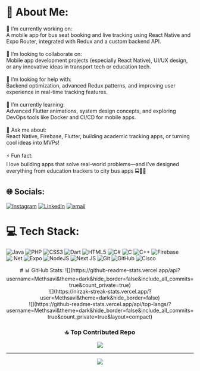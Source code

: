 # 💫 About Me:
🔭 I’m currently working on:<br>A mobile app for bus seat booking and live tracking using React Native and Expo Router, integrated with Redux and a custom backend API.<br><br>👯 I’m looking to collaborate on:<br>Mobile app development projects (especially React Native), UI/UX design, or any innovative ideas in transport tech or education tech.<br><br>🤝 I’m looking for help with:<br>Backend optimization, advanced Redux patterns, and improving user experience in real-time tracking features.<br><br>🌱 I’m currently learning:<br>Advanced Flutter animations, system design concepts, and exploring DevOps tools like Docker and CI/CD for mobile apps.<br><br>💬 Ask me about:<br>React Native, Firebase, Flutter, building academic tracking apps, or turning cool ideas into MVPs!<br><br>⚡ Fun fact:<br>I love building apps that solve real-world problems—and I’ve designed everything from education trackers to city bus apps 🚍📱✨


## 🌐 Socials:
[![Instagram](https://img.shields.io/badge/Instagram-%23E4405F.svg?logo=Instagram&logoColor=white)](https://instagram.com/_meth_savi_19) [![LinkedIn](https://img.shields.io/badge/LinkedIn-%230077B5.svg?logo=linkedin&logoColor=white)](https://linkedin.com/in/https://www.linkedin.com/in/methmi-savindya-b51586270/) [![email](https://img.shields.io/badge/Email-D14836?logo=gmail&logoColor=white)](mailto:0407mshm@gmail.com) 

# 💻 Tech Stack:
![Java](https://img.shields.io/badge/java-%23ED8B00.svg?style=for-the-badge&logo=openjdk&logoColor=white) ![PHP](https://img.shields.io/badge/php-%23777BB4.svg?style=for-the-badge&logo=php&logoColor=white) ![CSS3](https://img.shields.io/badge/css3-%231572B6.svg?style=for-the-badge&logo=css3&logoColor=white) ![Dart](https://img.shields.io/badge/dart-%230175C2.svg?style=for-the-badge&logo=dart&logoColor=white) ![HTML5](https://img.shields.io/badge/html5-%23E34F26.svg?style=for-the-badge&logo=html5&logoColor=white) ![C#](https://img.shields.io/badge/c%23-%23239120.svg?style=for-the-badge&logo=csharp&logoColor=white) ![C](https://img.shields.io/badge/c-%2300599C.svg?style=for-the-badge&logo=c&logoColor=white) ![C++](https://img.shields.io/badge/c++-%2300599C.svg?style=for-the-badge&logo=c%2B%2B&logoColor=white) ![Firebase](https://img.shields.io/badge/firebase-%23039BE5.svg?style=for-the-badge&logo=firebase) ![.Net](https://img.shields.io/badge/.NET-5C2D91?style=for-the-badge&logo=.net&logoColor=white) ![Expo](https://img.shields.io/badge/expo-1C1E24?style=for-the-badge&logo=expo&logoColor=#D04A37) ![NodeJS](https://img.shields.io/badge/node.js-6DA55F?style=for-the-badge&logo=node.js&logoColor=white) ![Next JS](https://img.shields.io/badge/Next-black?style=for-the-badge&logo=next.js&logoColor=white) ![Git](https://img.shields.io/badge/git-%23F05033.svg?style=for-the-badge&logo=git&logoColor=white) ![GitHub](https://img.shields.io/badge/github-%23121011.svg?style=for-the-badge&logo=github&logoColor=white) ![Cisco](https://img.shields.io/badge/cisco-%23049fd9.svg?style=for-the-badge&logo=cisco&logoColor=black)

<center>
# 📊 GitHub Stats:
![](https://github-readme-stats.vercel.app/api?username=Methsavi&theme=dark&hide_border=false&include_all_commits=true&count_private=true)<br/>
![](https://nirzak-streak-stats.vercel.app/?user=Methsavi&theme=dark&hide_border=false)<br/>
![](https://github-readme-stats.vercel.app/api/top-langs/?username=Methsavi&theme=dark&hide_border=false&include_all_commits=true&count_private=true&layout=compact)

### 🔝 Top Contributed Repo
![](https://github-contributor-stats.vercel.app/api?username=Methsavi&limit=5&theme=dark&combine_all_yearly_contributions=true)


---
[![](https://visitcount.itsvg.in/api?id=Methsavi&icon=0&color=0)](https://visitcount.itsvg.in)

</center>

<!-- Proudly created with GPRM ( https://gprm.itsvg.in ) -->
